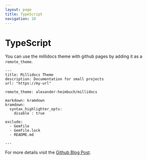 ```yaml
---
layout: page
title: TypeScript
navigation: 10
---
```


# TypeScript

You can use the millidocs theme with github pages by adding it as a `remote_theme`.

```
---
title: Millidocs Theme
description: Documentation for small projects
url: "https://my-url"

remote_theme: alexander-heimbuch/millidocs

markdown: kramdown
kramdown:
  syntax_highlighter_opts:
    disable : true

exclude:
  - Gemfile
  - Gemfile.lock
  - README.md

---
```

For more details visit the [Github Blog Post](https://blog.github.com/2017-11-29-use-any-theme-with-github-pages/).
